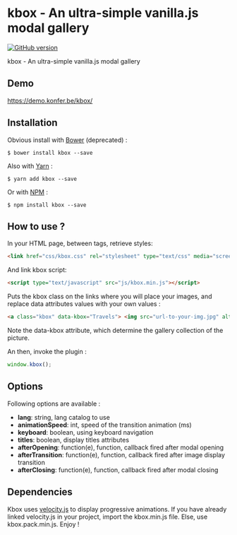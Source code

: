 # kbox - An ultra-simple vanilla.js modal gallery

[![GitHub version](https://badge.fury.io/gh/e-lLess%2Fkslider.svg)](https://badge.fury.io/gh/e-lLess%2Fkslider)

kbox - An ultra-simple vanilla.js modal gallery
        
## Demo

https://demo.konfer.be/kbox/

## Installation

Obvious install with [Bower](http://bower.io) (deprecated) :

`$ bower install kbox --save`

Also with [Yarn](https://yarnpkg.com/lang/en/) :

`$ yarn add kbox --save`

Or with [NPM](https://www.npmjs.com/) :

`$ npm install kbox --save`

## How to use ?

In your HTML page, between <head> tags, retrieve styles:

``` html 
<link href="css/kbox.css" rel="stylesheet" type="text/css" media="screen" />
```

And link kbox script:

``` html 
<script type="text/javascript" src="js/kbox.min.js"></script>
```

Puts the kbox class on the links where you will place your images, and replace data attributes values with your own values :

``` html 
<a class="kbox" data-kbox="Travels"> <img src="url-to-your-img.jpg" alt="" /> <a>
```

Note the data-kbox attribute, which determine the gallery collection of the picture.
 
An then, invoke the plugin :

``` javascript
window.kbox();
```

## Options

Following options are available :

* **lang**: string, lang catalog to use
* **animationSpeed**: int, speed of the transition animation (ms)
* **keyboard**: boolean, using keyboard navigation
* **titles**: boolean, display titles attributes
* **afterOpening**: function(e), function, callback fired after modal opening
* **afterTransition**: function(e), function, callback fired after image display transition
* **afterClosing**: function(e), function, callback fired after modal closing
                
## Dependencies 

Kbox uses [velocity.js](http://velocityjs.org/) to display progressive animations. If you have already linked velocity.js in your project, import the kbox.min.js file.  Else, use kbox.pack.min.js. 
Enjoy !